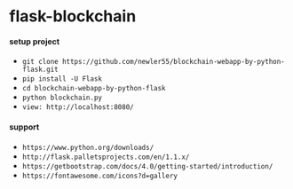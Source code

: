 # flask-blockchain

#### setup project

* `git clone https://github.com/newler55/blockchain-webapp-by-python-flask.git`
* `pip install -U Flask`
* `cd blockchain-webapp-by-python-flask`
* `python blockchain.py`
* `view: http://localhost:8080/`
  
#### support
* `https://www.python.org/downloads/`
* `http://flask.palletsprojects.com/en/1.1.x/`
* `https://getbootstrap.com/docs/4.0/getting-started/introduction/`
* `https://fontawesome.com/icons?d=gallery`

  
